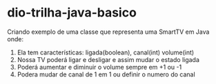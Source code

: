 # dio-trilha-java-basico
Criando exemplo de uma classe que representa uma SmartTV em Java onde:

1. Ela tem características: ligada(boolean), canal(int) volume(int)
2. Nossa TV poderá ligar e desligar e assim mudar o estado ligada
3. Poderá aumentar e diminuir o volume sempre em +1 ou -1
4. Podera mudar de canal de 1 em 1 ou definir o numero do canal
